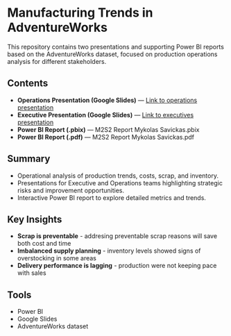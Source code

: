 <h1>Manufacturing Trends in AdventureWorks</h1>

<p>This repository contains two presentations and supporting Power BI reports based on the AdventureWorks dataset, focused on production operations analysis for different stakeholders.</p>

<h2>Contents</h2>
<ul>
  <li><strong>Operations Presentation (Google Slides)</strong> — <a href="https://docs.google.com/presentation/d/1_-N683IplAKISNRFuXRoQlDcF7o9eFnWAGxSYSr027U/edit?usp=sharing">Link to operations presentation</a></li>
  <li><strong>Executive Presentation (Google Slides)</strong> — <a href="https://docs.google.com/presentation/d/1YTHm8gK3VZnlksCpTy6p5barqKUvHXinWRdOQ-BlPZI/edit?usp=sharing">Link to executives presentation</a></li>
  <li><strong>Power BI Report (.pbix)</strong> — M2S2 Report Mykolas Savickas.pbix</li>
  <li><strong>Power BI Report (.pdf)</strong> — M2S2 Report Mykolas Savickas.pdf</li>
</ul>

<h2>Summary</h2>
<ul>
  <li>Operational analysis of production trends, costs, scrap, and inventory.</li>
  <li>Presentations for Executive and Operations teams highlighting strategic risks and improvement opportunities.</li>
  <li>Interactive Power BI report to explore detailed metrics and trends.</li>
</ul>

<h2>Key Insights</h2>
<ul>
  <li><strong>Scrap is preventable</strong> - addresing preventable scrap reasons will save both cost and time</strong></li>
  <li><strong>Imbalanced supply planning</strong> - inventory levels showed signs of overstocking in some areas</li>
  <li><strong>Delivery performance is lagging</strong> - production were not keeping pace with sales</li>
</ul>

<h2>Tools</h2>
<ul>
  <li>Power BI</li>
  <li>Google Slides</li>
  <li>AdventureWorks dataset</li>
</ul>
